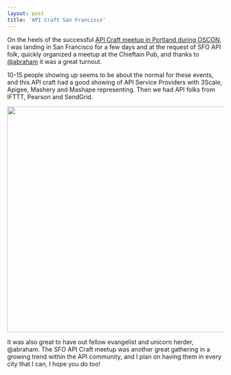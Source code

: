 ```yaml
---
layout: post
title: 'API Craft San Francisco'
---
```

<p>On the heels of the successful <a title="API Craft OSCON Portland, OR" href="http://apievangelist.com/2012/07/20/definition-of-api-craft/">API Craft meetup in Portland during OSCON</a>, I was landing in San Francisco for a few days and at the request of SFO API folk, quickly organized a meetup at the Chieftain Pub, and thanks to <a title="@abraham" href="https://twitter.com/abraham">@abraham</a> it was a great turnout.</p>
<p>10-15 people showing up seems to be about the normal for these events, and this API craft had a good showing of API Service Providers with 3Scale, Apigee, Mashery and Mashape representing.  Then we had API folks from IFTTT, Pearson and SendGrid.</p>
<p><img style="display: block; margin-left: auto; margin-right: auto;" src="http://kinlane-productions.s3.amazonaws.com/api-craft/API-Craft-SFO-July-2012.png" alt="" width="525" /></p>
<p>It was also great to have out fellow evangelist and unicorn herder, @abraham.  The SFO API Craft meetup was another great gathering in a growing trend within the API community, and I plan on having them in every city that I can, I hope you do too!</p>